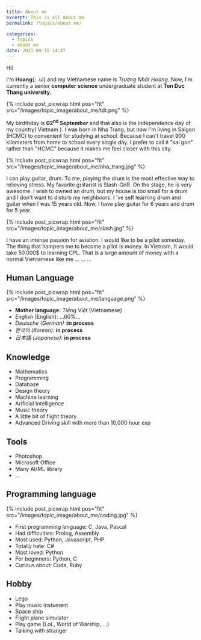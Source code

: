 ```yaml
---
title: About me
excerpt: This is all about me
permalink: /topics/about me/

categories:
  - topics
  - about me
date: 2021-09-15 14:47
---
```


Hi!

I'm **Hoang**{: .ui} and my Vietnamese name is *Trương Nhật Hoàng*.
Now, I'm currently a senior **computer science** undergraduate student at **Ton Duc Thang university**.

{% include post_picwrap.html pos="fit" src="/images/topic_image/about_me/tdt.png" %}

My birdthday is **02<sup>nd</sup> September** and that also is the independence day of my country( Vietnam ).
I was born in Nha Trang, but now I'm living in Saigon (HCMC) to convenient for studying at school. Because I can't travel 900 kilometers from home to school every single day. I prefer to call it "sai gon" rather than "HCMC" because it makes me feel closer with this city. 

{% include post_picwrap.html pos="fit" src="/images/topic_image/about_me/nha_trang.jpg" %}

I can play guitar, drum. To me, playing the drum is the most effective way to relieving stress. My favorite guitarist is Slash-GnR. On the stage, he is very awesome. I wish to owned an drum, but my house is too small for a drum and I don't want to disturb my neighboors. I 've self learning drum and guitar when I was 15 years old. Now, I have play guitar for 6 years and drum for 5 year.

{% include post_picwrap.html pos="fit" src="/images/topic_image/about_me/slash.jpg" %}

I have an intense passion for aviation.  I would like to be a pilot someday.  The thing that hampers me to become a pilot is money. In Vietnam, It would take 50.000$ to learning CPL. That is a large amount of money with a normal Vietnamese like me
...
...
...

## Human Language

{% include post_picwrap.html pos="fit" src="/images/topic_image/about_me/language.png" %}

* **Mother language:** *Tiếng Việt* (Vietnamese)
* *English* (English): ...60%...
* *Deutsche (German)* :**in process**
* *한국어 (Korean)*: **in process**
* *日本語 (Japanese)*: **in process**

## Knowledge 

* Mathematics 
* Programming
* Database
* Design theory
* Machine learning
* Arificial Intelligence 
* Music theory
* A little bit of flight theory
* Advanced Driving skill with more than 10,000 hour exp

## Tools

* Photoshop
* Microsoft Office
* Many AI/ML library
* ...
## Programming language

{% include post_picwrap.html pos="fit" src="/images/topic_image/about_me/coding.jpg" %}

* First programming language: C, Java, Pascal
* Had difficulties: Prolog, Assembly
* Most used: Python, Javascript, PHP
* Totally hate: C#
* Most loved: Python
* For beginners: Python, C
* Curious about: Cuda, Ruby


## Hobby

* Lego
* Play music instument
* Space ship
* Flight plane simulator
* Play game (LoL, World of Warship, ...)
* Talking with stranger

